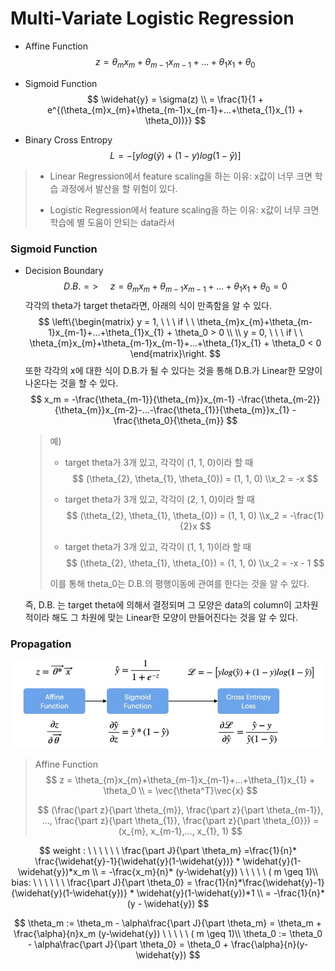 # Multi-Variate Logistic Regression

- Affine Function
  $$
  z = \theta_{m}x_{m}+\theta_{m-1}x_{m-1}+...+\theta_{1}x_{1} + \theta_0
  $$

- Sigmoid Function
  $$
  \widehat{y} = \sigma(z) \\
  = \frac{1}{1 + e^{(\theta_{m}x_{m}+\theta_{m-1}x_{m-1}+...+\theta_{1}x_{1} + \theta_0))}}
  $$

- Binary Cross Entropy
  $$
  L = - [y log(\widehat{y}) + (1-y)log(1-\widehat{y})]
  $$
  

> - Linear Regression에서 feature scaling을 하는 이유: x값이 너무 크면 학습 과정에서 발산을 할 위험이 있다.
>
> - Logistic Regression에서 feature scaling을 하는 이유: x값이 너무 크면 학습에 별 도움이 안되는 data라서



### Sigmoid Function

- Decision Boundary
  $$
  D.B. => \ \ \ \ \ z = \theta_{m}x_{m}+\theta_{m-1}x_{m-1}+...+\theta_{1}x_{1} + \theta_0 = 0
  $$
  각각의 theta가 target theta라면, 아래의 식이 만족함을 알 수 있다.
  $$
  \left\{\begin{matrix}
  y = 1, \ \ \ if \ \ \theta_{m}x_{m}+\theta_{m-1}x_{m-1}+...+\theta_{1}x_{1} + \theta_0  > 0
  \\ 
  \\ 
  y = 0, \ \ \ if \ \ \theta_{m}x_{m}+\theta_{m-1}x_{m-1}+...+\theta_{1}x_{1} + \theta_0  < 0
  \end{matrix}\right.
  $$
  또한 각각의 x에 대한 식이 D.B.가 될 수 있다는 것을 통해 D.B.가 Linear한 모양이 나온다는 것을 할 수 있다.
  $$
  x_m = -\frac{\theta_{m-1}}{\theta_{m}}x_{m-1} -\frac{\theta_{m-2}}{\theta_{m}}x_{m-2}-...-\frac{\theta_{1}}{\theta_{m}}x_{1} - \frac{\theta_0}{\theta_{m}}
  $$

  > 예)
  >
  > - target theta가 3개 있고, 각각이 (1, 1, 0)이라 할 때
  >   $$
  >   (\theta_{2}, \theta_{1}, \theta_{0}) = (1, 1, 0)
  >   \\x_2 = -x
  >   $$
  >
  > -  target theta가 3개 있고, 각각이 (2, 1, 0)이라 할 때
  >   $$
  >   (\theta_{2}, \theta_{1}, \theta_{0}) = (1, 1, 0)
  >   \\x_2 = -\frac{1}{2}x
  >   $$
  >
  > -  target theta가 3개 있고, 각각이 (1, 1, 1)이라 할 때
  >   $$
  >   (\theta_{2}, \theta_{1}, \theta_{0}) = (1, 1, 0)
  >   \\x_2 = -x - 1
  >   $$
  >
  > 이를 통해 theta_0는 D.B.의 평행이동에 관여를 한다는 것을 알 수 있다.

  즉, D.B. 는 target theta에 의해서 결정되며 그 모양은 data의 column이 고차원적이라 해도 그 차원에 맞는 Linear한 모양이 만들어진다는 것을 알 수 있다. 



### Propagation

![](https://github.com/HibernationNo1/TIL/blob/master/image/37.jpg?raw=true)

>Affine Function
>$$
>z = \theta_{m}x_{m}+\theta_{m-1}x_{m-1}+...+\theta_{1}x_{1} + \theta_0
>\\ = \vec{\theta^T}\vec{x}
>$$
>
>$$
>(\frac{\part z}{\part \theta_{m}}, \frac{\part z}{\part \theta_{m-1}}, ..., \frac{\part z}{\part \theta_{1}}, \frac{\part z}{\part \theta_{0}}) = (x_{m}, x_{m-1},..., x_{1}, 1)
>$$

$$
weight : \ \ \ \ \ \ \frac{\part J}{\part \theta_m} =\frac{1}{n}* \frac{\widehat{y}-1}{\widehat{y}(1-\widehat{y})} * \widehat{y}(1-\widehat{y})*x_m \\
= -\frac{x_m}{n}* (y-\widehat{y}) \ \ \ \ \ ( m \geq 1)\\
bias: \ \ \ \ \ \ \frac{\part J}{\part \theta_0} = \frac{1}{n}*\frac{\widehat{y}-1}{\widehat{y}(1-\widehat{y})} * \widehat{y}(1-\widehat{y})*1 \\
= -\frac{1}{n}*(y - \widehat{y})
$$

$$
\theta_m := \theta_m - \alpha\frac{\part J}{\part \theta_m}  = \theta_m + \frac{\alpha}{n}x_m (y-\widehat{y}) \ \ \ \ \ ( m \geq 1)\\
\theta_0 := \theta_0 - \alpha\frac{\part J}{\part \theta_0}  = \theta_0 + \frac{\alpha}{n}(y-\widehat{y})
$$


